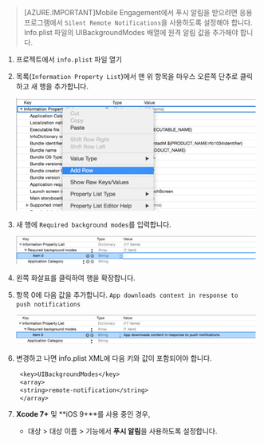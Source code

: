 > [AZURE.IMPORTANT]Mobile Engagement에서 푸시 알림을 받으려면 응용 프로그램에서 `Silent Remote Notifications`을 사용하도록 설정해야 합니다. Info.plist 파일의 UIBackgroundModes 배열에 원격 알림 값을 추가해야 합니다.

1. 프로젝트에서 `info.plist` 파일 열기
2. 목록(`Information Property List`)에서 맨 위 항목을 마우스 오른쪽 단추로 클릭하고 새 행을 추가합니다.

	![](./media/mobile-engagement-ios-silent-push/xcode-plist-add-silent-push1.png)

3. 새 행에 `Required background modes`를 입력합니다.

	![](./media/mobile-engagement-ios-silent-push/xcode-plist-add-silent-push2.png)

4. 왼쪽 화살표를 클릭하여 행을 확장합니다.
5. 항목 0에 다음 값을 추가합니다. `App downloads content in response to push notifications`

	![](./media/mobile-engagement-ios-silent-push/xcode-plist-add-silent-push3.png)

6. 변경하고 나면 info.plist XML에 다음 키와 값이 포함되어야 합니다.

	    <key>UIBackgroundModes</key>
	    <array>
	    <string>remote-notification</string>
	    </array>

7. **Xcode 7+** 및 **iOS 9+**를 사용 중인 경우,
	- 대상 > 대상 이름 > 기능에서 **푸시 알림**을 사용하도록 설정합니다.

<!---HONumber=Oct15_HO3-->